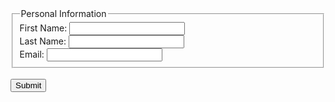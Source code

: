 
<!DOCTYPE html>
<html lang="en">
<head>
    <meta charset="UTF-8">
    <meta name="viewport" content="width=device-width, initial-scale=1.0">
    <title>Semantic Form Example</title>
</head>
<body>
    <form action="/submit" method="post">
        <fieldset>
            <legend>Personal Information</legend>
            <label for="firstName">First Name:</label>
            <input type="text" id="firstName" name="firstName" required>
            <br>
            <label for="lastName">Last Name:</label>
            <input type="text" id="lastName" name="lastName" required>
            <br>
            <label for="email">Email:</label>
            <input type="email" id="email" name="email" required>
        </fieldset>
        <br>
        <input type="submit" value="Submit">
    </form>
</body>
</html>

